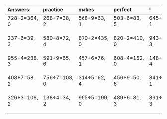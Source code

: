 | Answers: | practice | makes | perfect | ! |
| :--- | :--- | :--- | :--- | :--- |
| 728÷2=364, 0 | 268÷7=38, 2 | 568÷9=63, 1 | 503÷6=83, 5 | 645÷4=161, 1 | 
|   |   |   |   |   | 
|   |   |   |   |   | 
|   |   |   |   |   | 
| 237÷6=39, 3 | 580÷8=72, 4 | 870÷2=435, 0 | 820÷2=410, 0 | 943÷5=188, 3 | 
|   |   |   |   |   | 
|   |   |   |   |   | 
|   |   |   |   |   | 
| 955÷4=238, 3 | 591÷9=65, 6 | 457÷6=76, 1 | 608÷4=152, 0 | 148÷6=24, 4 | 
|   |   |   |   |   | 
|   |   |   |   |   | 
|   |   |   |   |   | 
| 408÷7=58, 2 | 756÷7=108, 0 | 314÷5=62, 4 | 456÷9=50, 6 | 841÷4=210, 1 | 
|   |   |   |   |   | 
|   |   |   |   |   | 
|   |   |   |   |   | 
| 326÷3=108, 2 | 138÷4=34, 2 | 995÷5=199, 0 | 489÷6=81, 3 | 891÷8=111, 3 | 
|   |   |   |   |   | 
|   |   |   |   |   | 
|   |   |   |   |   | 
